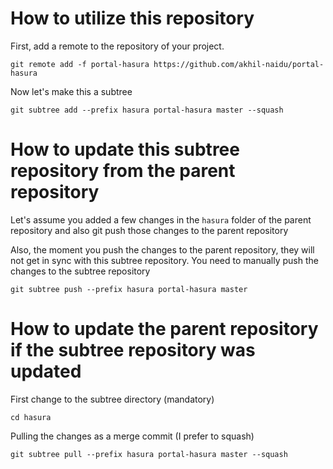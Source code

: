 # How to utilize this repository

First, add a remote to the repository of your project.

```
git remote add -f portal-hasura https://github.com/akhil-naidu/portal-hasura
```

Now let's make this a subtree

```
git subtree add --prefix hasura portal-hasura master --squash
```

# How to update this subtree repository from the parent repository

Let's assume you added a few changes in the `hasura` folder of the parent repository and also git push those changes to the parent repository

Also, the moment you push the changes to the parent repository, they will not get in sync with this subtree repository. You need to manually push the changes to the subtree repository

```
git subtree push --prefix hasura portal-hasura master
```

# How to update the parent repository if the subtree repository was updated

First change to the subtree directory (mandatory)

```
cd hasura
```

Pulling the changes as a merge commit (I prefer to squash)

```
git subtree pull --prefix hasura portal-hasura master --squash
```
